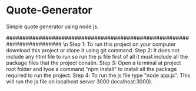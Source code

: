 # Quote-Generator
Simple quote generator using node js.

######################################################################### \n
Step 1: To run this project on your computer download this project or clone it using git command.
Step 2: It does not include any html file to run so run the js file first of all it must include all the package files that the project conatin.
Step 3: Open a terminal at project root folder and tyoe a command "npm install" to install all the package required to run the project.
Step 4: To run the js file type "node app.js". This will run the js file on localhost server 3000 (localhost:3000).
